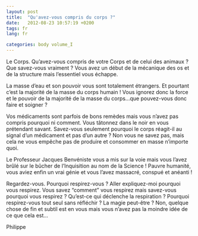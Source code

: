 ```yaml
---
layout: post
title:  "Qu'avez-vous compris du corps ?"
date:   2012-08-23 10:57:19 +0200
tags: fr
lang: fr

categories: body volume_I
---
```

Le Corps. Qu’avez-vous compris de votre Corps et de celui des animaux ? Que savez-vous vraiment ? Vous avez un début de la mécanique des os et de la structure mais l’essentiel vous échappe.

La masse d’eau et son pouvoir vous sont totalement étrangers. Et pourtant c’est la majorité de la masse du corps humain ! Vous ignorez donc la force et le pouvoir de la majorité de la masse du corps...que pouvez-vous donc faire et soigner ?

Vos médicaments sont parfois de bons remèdes mais vous n’avez pas compris pourquoi ni comment. Vous tâtonnez dans le noir en vous prétendant savant. Savez-vous seulement pourquoi le corps réagit-il au signal d’un médicament et pas d’un autre ? Non vous ne savez pas, mais cela ne vous empêche pas de produire et consommer en masse n’importe quoi.

Le Professeur Jacques Benvéniste vous a mis sur la voie mais vous l’avez brûlé sur le bûcher de l’Inquisition au nom de la Science ! Pauvre humanité, vous aviez enfin un vrai génie et vous l’avez massacré, conspué et anéanti !

Regardez-vous. Pourquoi respirez-vous ? Aller expliquez-moi pourquoi vous respirez. Vous savez “comment” vous respirez mais savez-vous pourquoi vous respirez ? Qu’est-ce qui déclenche la respiration ? Pourquoi respirez-vous tout seul sans réfléchir ? La magie peut-être ? Non, quelque chose de fin et subtil est en vous mais vous n’avez pas la moindre idée de ce que cela est...

Philippe



<!-- 
Ce(tte) œuvre est mise à disposition selon les termes de la Licence Creative Commons Attribution - Pas d’Utilisation Commerciale 4.0 International.
-->